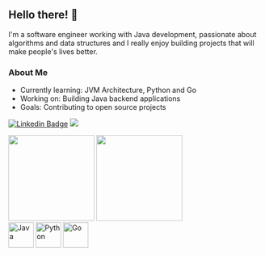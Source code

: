 ## Hello there! 👋

I'm a software engineer working with Java development, passionate about algorithms and data structures and I really enjoy building projects that will make people's lives better.

### About Me
- Currently learning: JVM Architecture, Python and Go
- Working on: Building Java backend applications
- Goals: Contributing to open source projects

[![Linkedin Badge](https://img.shields.io/badge/-LinkedIn-black?logo=Linkedin&logoColor=blue&link=https://www.linkedin.com/in/wilderpereira)](https://www.linkedin.com/in/gvlima/)
![](https://komarev.com/ghpvc/?username=gvlima)

<div>
  <img height="170em" src="https://github-readme-stats.vercel.app/api?username=gvlima&show_icons=true&theme=dark&include_all_commits=true&count_private=true"/>
  <img height="170em" src="https://github-readme-stats.vercel.app/api/top-langs/?username=gvlima&layout=compact&langs_count=7&theme=dark"/>
</div>

<div style="display: inline_block">
  <img align="center" alt="Java" height="50" width="50" src="https://cdn.jsdelivr.net/gh/devicons/devicon/icons/java/java-original-wordmark.svg">
  <img align="center" alt="Python" height="50" width="50" src="https://cdn.jsdelivr.net/gh/devicons/devicon/icons/python/python-original-wordmark.svg">
  <img align="center" alt="Go" height="50" width="50" src="https://cdn.jsdelivr.net/gh/devicons/devicon/icons/go/go-original-wordmark.svg">
</div>


